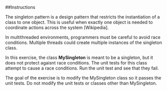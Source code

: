 ##Instructions
  <p>
The singleton pattern is a design pattern that restricts the instantiation of a class to one object. This is useful when exactly one object is needed to coordinate actions across the system [Wikipedia].
  <p>
In multithreaded environments, programmers must be careful to avoid race conditions. Multiple threads could create multiple instances of the singleton class.
  <p>
In this exercise, the class <b>MySingleton</b> is meant to be a singleton, but it does not protect agaisnt race conditions. The unit tests for this class attempt to cause a race conditions. Run the unit test and see that they fail.
  <p>
The goal of the exercise is to modify the MySingleton class so it passes the unit tests. Do not modify the unit tests or classes other than MySingleton.
